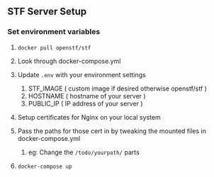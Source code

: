 ## STF Server Setup
### Set environment variables
1. `docker pull openstf/stf`
1. Look through docker-compose.yml
1. Update `.env` with your environment settings
    
    1. STF_IMAGE ( custom image if desired otherwise openstf/stf )
    1. HOSTNAME ( hostname of your server )
    1. PUBLIC_IP ( IP address of your server )
1. Setup certificates for Nginx on your local system
1. Pass the paths for those cert in by tweaking the mounted files in docker-compose.yml

    1. eg: Change the `/todo/yourpath/` parts
1. `docker-compose up`
